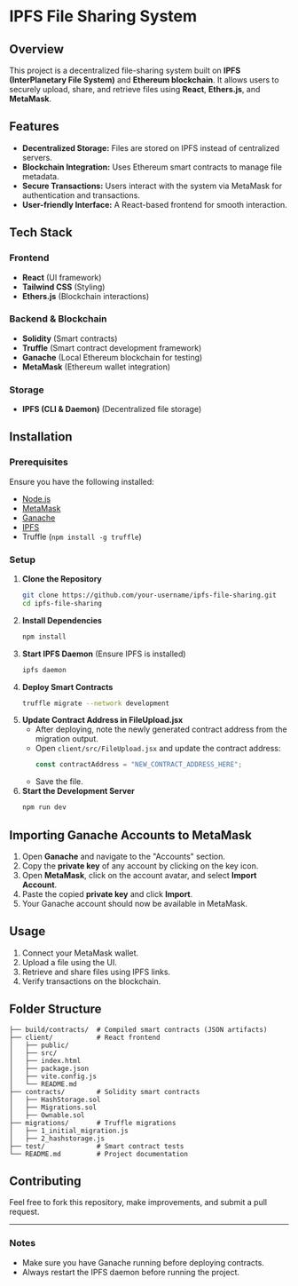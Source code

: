 # IPFS File Sharing System

## Overview
This project is a decentralized file-sharing system built on **IPFS (InterPlanetary File System)** and **Ethereum blockchain**. It allows users to securely upload, share, and retrieve files using **React**, **Ethers.js**, and **MetaMask**.

## Features
- **Decentralized Storage:** Files are stored on IPFS instead of centralized servers.
- **Blockchain Integration:** Uses Ethereum smart contracts to manage file metadata.
- **Secure Transactions:** Users interact with the system via MetaMask for authentication and transactions.
- **User-friendly Interface:** A React-based frontend for smooth interaction.

## Tech Stack
### Frontend
- **React** (UI framework)
- **Tailwind CSS** (Styling)
- **Ethers.js** (Blockchain interactions)

### Backend & Blockchain
- **Solidity** (Smart contracts)
- **Truffle** (Smart contract development framework)
- **Ganache** (Local Ethereum blockchain for testing)
- **MetaMask** (Ethereum wallet integration)

### Storage
- **IPFS (CLI & Daemon)** (Decentralized file storage)

## Installation
### Prerequisites
Ensure you have the following installed:
- [Node.js](https://nodejs.org/)
- [MetaMask](https://metamask.io/)
- [Ganache](https://trufflesuite.com/ganache/)
- [IPFS](https://docs.ipfs.io/install/)
- Truffle (`npm install -g truffle`)

### Setup
1. **Clone the Repository**
   ```sh
   git clone https://github.com/your-username/ipfs-file-sharing.git
   cd ipfs-file-sharing
   ```
2. **Install Dependencies**
   ```sh
   npm install
   ```
3. **Start IPFS Daemon** (Ensure IPFS is installed)
   ```sh
   ipfs daemon
   ```
4. **Deploy Smart Contracts**
   ```sh
   truffle migrate --network development
   ```
5. **Update Contract Address in FileUpload.jsx**
   - After deploying, note the newly generated contract address from the migration output.
   - Open `client/src/FileUpload.jsx` and update the contract address:
     ```javascript
     const contractAddress = "NEW_CONTRACT_ADDRESS_HERE";
     ```
   - Save the file.
6. **Start the Development Server**
   ```sh
   npm run dev
   ```

## Importing Ganache Accounts to MetaMask
1. Open **Ganache** and navigate to the "Accounts" section.
2. Copy the **private key** of any account by clicking on the key icon.
3. Open **MetaMask**, click on the account avatar, and select **Import Account**.
4. Paste the copied **private key** and click **Import**.
5. Your Ganache account should now be available in MetaMask.

## Usage
1. Connect your MetaMask wallet.
2. Upload a file using the UI.
3. Retrieve and share files using IPFS links.
4. Verify transactions on the blockchain.

## Folder Structure
```
├── build/contracts/  # Compiled smart contracts (JSON artifacts)
├── client/           # React frontend
│   ├── public/
│   ├── src/
│   ├── index.html
│   ├── package.json
│   ├── vite.config.js
│   └── README.md
├── contracts/        # Solidity smart contracts
│   ├── HashStorage.sol
│   ├── Migrations.sol
│   ├── Ownable.sol
├── migrations/       # Truffle migrations
│   ├── 1_initial_migration.js
│   ├── 2_hashstorage.js
├── test/             # Smart contract tests
└── README.md         # Project documentation
```

## Contributing
Feel free to fork this repository, make improvements, and submit a pull request.



---
### Notes
- Make sure you have Ganache running before deploying contracts.
- Always restart the IPFS daemon before running the project.
